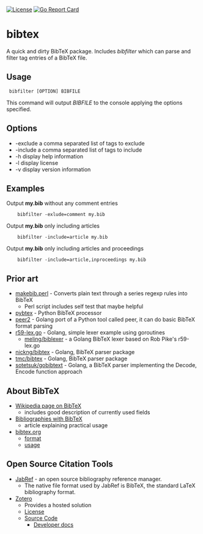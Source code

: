 [![License](https://img.shields.io/badge/License-BSD%203--Clause-blue.svg)](https://opensource.org/licenses/BSD-3-Clause)
[![Go Report Card](http://goreportcard.com/badge/rsdoiel/bibtex)](http://goreportcard.com/report/rsdoiel/bibtex)


# bibtex

A quick and dirty BibTeX package. Includes *bibfilter* which can parse and filter tag entries of a BibTeX file.

## Usage

```
 bibfilter [OPTION] BIBFILE
```

This command will output *BIBFILE* to the console applying the options specified.

## Options

 + -exclude a comma separated list of tags to exclude
 + -include a comma separated list of tags to include
 + -h display help information
 + -l display license
 + -v display version information

## Examples

Output **my.bib** without any comment entries

```
    bibfilter -exlude=comment my.bib
```

Output **my.bib** only including articles

```
    bibfilter -include=article my.bib
```

Output **my.bib** only including articles and proceedings

```
    bibfilter -include=article,inproceedings my.bib
```


## Prior art

+ [makebib.perl](http://www.snowelm.com/~t/doc/tips/makebib.perl) - Converts plain text through a series regexp rules into BibTeX
  + Perl script includes self test that maybe helpful 
+ [pybtex](https://bitbucket.org/pybtex-devs/pybtex/src/1819074df33a?at=master) - Python BibTeX processor
+ [peer2](https://github.com/njwilson23/peer2) - Golang port of a Python tool called peer, it can do basic BibTeX format parsing
+ [r59-lex.go](https://talks.golang.org/2011/lex/r59-lex.go) - Golang, simple lexer example using goroutines
    + [meling/biblexer](https://github.com/meling/biblexer) - a Golang BibTeX lexer based on Rob Pike's r59-lex.go
+ [nickng/bibtex](https://github.com/nickng/bibtex) - Golang, BibTeX parser package
+ [tmc/bibtex](https://github.com/tmc/bibtex) - Golang, BibTeX parser package
+ [sotetsuk/gobibtext](https://github.com/sotetsuk/gobibtex) - Golang, a BibTeX parser implementing the Decode, Encode function approach

## About BibTeX

+ [Wikipedia page on BibTeX](https://en.m.wikipedia.org/wiki/BibTeX) 
    + includes good description of currently used fields
+ [Bibliographies with BibTeX](https://getpocket.com/a/read/98701243)
    + article explaining practical usage
+ [bibtex.org](http://www.bibtex.org/)
    + [format](http://www.bibtex.org/Format/)
    + [usage](http://www.bibtex.org/Using/)

## Open Source Citation Tools

+ [JabRef](http://www.jabref.org/) - an open source bibliography reference manager. 
    + The native file format used by JabRef is BibTeX, the standard LaTeX bibliography format. 
+ [Zotero](https://www.zotero.org/)
    + Provides a hosted solution
    + [License](https://www.zotero.org/support/licensing) 
    + [Source Code](https://www.zotero.org/support/dev/source_code)
        + [Developer docs](https://www.zotero.org/support/dev/client_coding)

